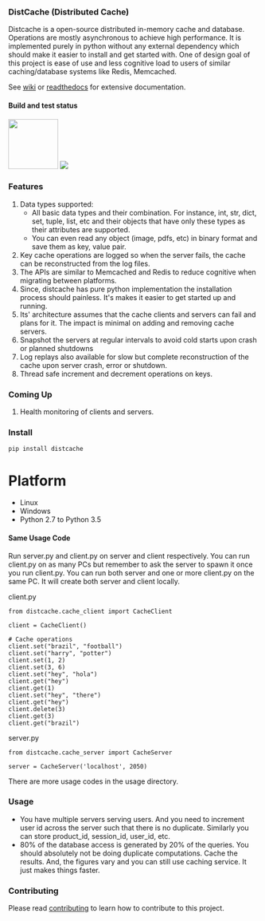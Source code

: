 ### DistCache (Distributed Cache)
Distcache is a open-source distributed in-memory cache and database.
Operations are mostly asynchronous to achieve high performance.
It is implemented purely in python without any external dependency 
which should make it easier to install and get started with.
One of design goal of this project is ease of use and less cognitive load to users of
similar caching/database systems like Redis, Memcached.

See [wiki](https://github.com/wasimusu/distcache/wiki) or [readthedocs](https://distcache.readthedocs.io/en/latest/) for extensive documentation.

#### Build and test status
<img src="https://travis-ci.com/wasimusu/distcache.svg?branch=master" width="100">
<img src="https://readthedocs.org/projects/distcache/badge/?version=latest">

### Features
1. Data types supported:
    - All basic data types and their combination. For instance, int, str, dict, set, tuple, list, etc and
    their objects that have only these types as their attributes are supported.
    - You can even read any object (image, pdfs, etc) in binary format and save them as key, value pair.
2. Key cache operations are logged so when the server fails, the cache can be reconstructed from the log files.
3. The APIs are similar to Memcached and Redis to reduce cognitive when migrating between platforms.
4. Since, distcache has pure python implementation the installation process should painless. It's makes it easier to get started up and running.
5. Its' architecture assumes that the cache clients and servers can fail and plans for it. The impact is minimal on adding and removing cache servers.
6. Snapshot the servers at regular intervals to avoid cold starts upon crash or planned shutdowns
7. Log replays also available for slow but complete reconstruction of the cache upon server crash, error or shutdown.
8. Thread safe increment and decrement operations on keys.

### Coming Up
1. Health monitoring of clients and servers.

### Install
```
pip install distcache
```

# Platform
* Linux
* Windows
* Python 2.7 to Python 3.5

#### Same Usage Code
Run server.py and client.py on server and client respectively. You can run client.py on as many PCs but remember 
to ask the server to spawn it once you run client.py. You can run both server and one or more client.py on the same PC.
It will create both server and client locally.

client.py
```
from distcache.cache_client import CacheClient

client = CacheClient()

# Cache operations
client.set("brazil", "football")
client.set("harry", "potter")
client.set(1, 2)
client.set(3, 6)
client.set("hey", "hola")
client.get("hey")
client.get(1)
client.set("hey", "there")
client.get("hey")
client.delete(3)
client.get(3)
client.get("brazil")
```

server.py
```
from distcache.cache_server import CacheServer

server = CacheServer('localhost', 2050)
```
There are more usage codes in the usage directory.

### Usage
- You have multiple servers serving users.
And you need to increment user id across the server such that there is no duplicate.
Similarly you can store product_id, session_id, user_id, etc.
- 80% of the database access is generated by 20% of the queries. You should absolutely not be doing duplicate computations.
Cache the results. And, the figures vary and you can still use caching service. It just makes things faster.

### Contributing
Please read [contributing](https://github.com/wasimusu/distcache/blob/master/contributing.md) to learn how to contribute to this project.